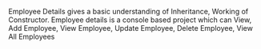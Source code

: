Employee Details gives a basic understanding of Inheritance, Working of Constructor.
Employee details is a console based project which can View, Add Employee, View Employee, Update Employee, Delete Employee, View All Employees
